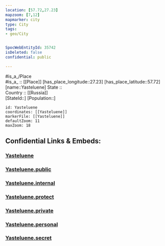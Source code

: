 ```yaml
---
location: [57.72,27.23] 
mapzoom: [7,12] 
mapmarker: city 
type: City
tags:
- geo/City


SpocWebEntityId: 35742
isDeleted: false
confidential: public

---
```

#is_a_/Place  
#is_a_ :: [[Place]] 
[has_place_longitude::27.23] 
[has_place_latitude::57.72] 
[name::Yasteluene] 
State ::  
Country :: [[Russia]]  
[StateId::] 
[Population::] 



```leaflet
id: Yasteluene
coordinates: [[Yasteluene]] 
markerFile: [[Yasteluene]] 
defaultZoom: 11 
maxZoom: 18
```


## Confidential Links & Embeds: 

### [Yasteluene](/_Standards/Earth/Continent/Europe/Europe~North/Estonia/Counties~Estonia/Võru/City/Yasteluene.md) 

### [Yasteluene.public](/_public/Earth/Continent/Europe/Europe~North/Estonia/Counties~Estonia/Võru/City/Yasteluene.public.md) 

### [Yasteluene.internal](/_internal/Earth/Continent/Europe/Europe~North/Estonia/Counties~Estonia/Võru/City/Yasteluene.internal.md) 

### [Yasteluene.protect](/_protect/Earth/Continent/Europe/Europe~North/Estonia/Counties~Estonia/Võru/City/Yasteluene.protect.md) 

### [Yasteluene.private](/_private/Earth/Continent/Europe/Europe~North/Estonia/Counties~Estonia/Võru/City/Yasteluene.private.md) 

### [Yasteluene.personal](/_personal/Earth/Continent/Europe/Europe~North/Estonia/Counties~Estonia/Võru/City/Yasteluene.personal.md) 

### [Yasteluene.secret](/_secret/Earth/Continent/Europe/Europe~North/Estonia/Counties~Estonia/Võru/City/Yasteluene.secret.md)

